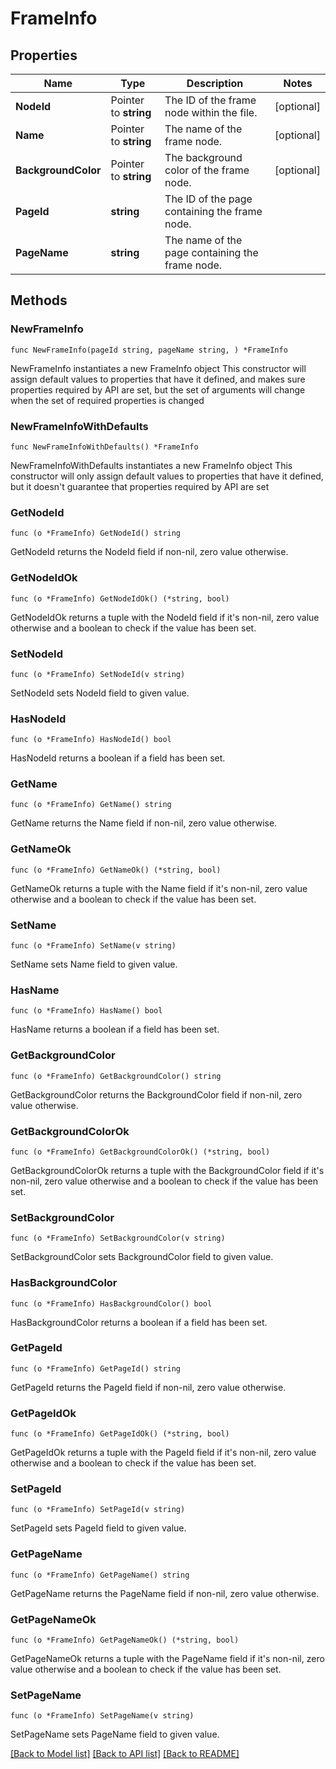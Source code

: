 # FrameInfo

## Properties

Name | Type | Description | Notes
------------ | ------------- | ------------- | -------------
**NodeId** | Pointer to **string** | The ID of the frame node within the file. | [optional] 
**Name** | Pointer to **string** | The name of the frame node. | [optional] 
**BackgroundColor** | Pointer to **string** | The background color of the frame node. | [optional] 
**PageId** | **string** | The ID of the page containing the frame node. | 
**PageName** | **string** | The name of the page containing the frame node. | 

## Methods

### NewFrameInfo

`func NewFrameInfo(pageId string, pageName string, ) *FrameInfo`

NewFrameInfo instantiates a new FrameInfo object
This constructor will assign default values to properties that have it defined,
and makes sure properties required by API are set, but the set of arguments
will change when the set of required properties is changed

### NewFrameInfoWithDefaults

`func NewFrameInfoWithDefaults() *FrameInfo`

NewFrameInfoWithDefaults instantiates a new FrameInfo object
This constructor will only assign default values to properties that have it defined,
but it doesn't guarantee that properties required by API are set

### GetNodeId

`func (o *FrameInfo) GetNodeId() string`

GetNodeId returns the NodeId field if non-nil, zero value otherwise.

### GetNodeIdOk

`func (o *FrameInfo) GetNodeIdOk() (*string, bool)`

GetNodeIdOk returns a tuple with the NodeId field if it's non-nil, zero value otherwise
and a boolean to check if the value has been set.

### SetNodeId

`func (o *FrameInfo) SetNodeId(v string)`

SetNodeId sets NodeId field to given value.

### HasNodeId

`func (o *FrameInfo) HasNodeId() bool`

HasNodeId returns a boolean if a field has been set.

### GetName

`func (o *FrameInfo) GetName() string`

GetName returns the Name field if non-nil, zero value otherwise.

### GetNameOk

`func (o *FrameInfo) GetNameOk() (*string, bool)`

GetNameOk returns a tuple with the Name field if it's non-nil, zero value otherwise
and a boolean to check if the value has been set.

### SetName

`func (o *FrameInfo) SetName(v string)`

SetName sets Name field to given value.

### HasName

`func (o *FrameInfo) HasName() bool`

HasName returns a boolean if a field has been set.

### GetBackgroundColor

`func (o *FrameInfo) GetBackgroundColor() string`

GetBackgroundColor returns the BackgroundColor field if non-nil, zero value otherwise.

### GetBackgroundColorOk

`func (o *FrameInfo) GetBackgroundColorOk() (*string, bool)`

GetBackgroundColorOk returns a tuple with the BackgroundColor field if it's non-nil, zero value otherwise
and a boolean to check if the value has been set.

### SetBackgroundColor

`func (o *FrameInfo) SetBackgroundColor(v string)`

SetBackgroundColor sets BackgroundColor field to given value.

### HasBackgroundColor

`func (o *FrameInfo) HasBackgroundColor() bool`

HasBackgroundColor returns a boolean if a field has been set.

### GetPageId

`func (o *FrameInfo) GetPageId() string`

GetPageId returns the PageId field if non-nil, zero value otherwise.

### GetPageIdOk

`func (o *FrameInfo) GetPageIdOk() (*string, bool)`

GetPageIdOk returns a tuple with the PageId field if it's non-nil, zero value otherwise
and a boolean to check if the value has been set.

### SetPageId

`func (o *FrameInfo) SetPageId(v string)`

SetPageId sets PageId field to given value.


### GetPageName

`func (o *FrameInfo) GetPageName() string`

GetPageName returns the PageName field if non-nil, zero value otherwise.

### GetPageNameOk

`func (o *FrameInfo) GetPageNameOk() (*string, bool)`

GetPageNameOk returns a tuple with the PageName field if it's non-nil, zero value otherwise
and a boolean to check if the value has been set.

### SetPageName

`func (o *FrameInfo) SetPageName(v string)`

SetPageName sets PageName field to given value.



[[Back to Model list]](../README.md#documentation-for-models) [[Back to API list]](../README.md#documentation-for-api-endpoints) [[Back to README]](../README.md)


